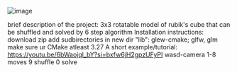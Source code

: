 ![image](https://github.com/drlinggg/Rubik-Cube/assets/124909828/899d5bc1-1e3d-46ae-a5fd-6e0fe9a25964)

brief description of the project:
  3x3 rotatable model of rubik's cube that can be shuffled and solved by 6 step algorithm
Installation instructions:
  download zip
  add sudbirectories in new dir "lib": glew-cmake; glfw, glm
  make sure ur CMake atleast 3.27
A short example/tutorial:
  https://youtu.be/6bWaojql_bY?si=bxfw6jH2gpzUFyPI
  wasd-camera
  1-8 moves
  9 shuffle
  0 solve
